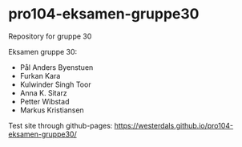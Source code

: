 # pro104-eksamen-gruppe30
Repository for gruppe 30

Eksamen gruppe 30:
* Pål Anders Byenstuen
* Furkan Kara
* Kulwinder Singh Toor
* Anna K. Sitarz
* Petter Wibstad
* Markus Kristiansen

Test site through github-pages: https://westerdals.github.io/pro104-eksamen-gruppe30/
